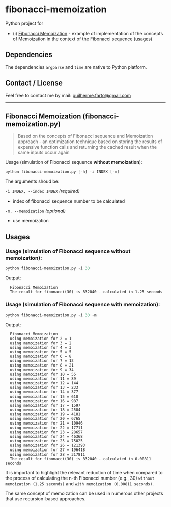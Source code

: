 # fibonacci-memoization

Python project for
* (i) [Fibonacci Memoization](#fibonacci-memoization) - example of implementation of the concepts of Memoization in the context of the Fibonacci sequence ([usages](#all-usages))

## Dependencies

The dependencies `argparse` and `time` are native to Python platform.

## Contact / License

Feel free to contact me by mail: guilherme.farto@gmail.com

---

<a name="fibonacci-memoization"></a>
## Fibonacci Memoization (fibonacci-memoization.py)
> Based on the concepts of Fibonacci sequence and Memoization approach - an optimization technique based on storing the results of expensive function calls and returning the cached result when the same inputs occur again

Usage (simulation of Fibonacci sequence **without memoization**):
```python
python fibonacci-memoization.py [-h] -i INDEX [-m]
```

The arguments shoud be:

`-i INDEX, --index INDEX` *(required)*
* index of fibonacci sequence number to be calculated

`-m, --memoization` *(optional)*
* use memoization

<a name="fibonacci-memoization"></a>
## Usages

### Usage (simulation of Fibonacci sequence without memoization):
```python
python fibonacci-memoization.py -i 30
```

Output:

```
  Fibonacci Memoization
  The result for fibonacci(30) is 832040 - calculated in 1.25 seconds
```

### Usage (simulation of Fibonacci sequence with memoization):
```python
python fibonacci-memoization.py -i 30 -m
```

Output:

```
  Fibonacci Memoization
  using memoization for 2 = 1
  using memoization for 3 = 2
  using memoization for 4 = 3
  using memoization for 5 = 5
  using memoization for 6 = 8
  using memoization for 7 = 13
  using memoization for 8 = 21
  using memoization for 9 = 34
  using memoization for 10 = 55
  using memoization for 11 = 89
  using memoization for 12 = 144
  using memoization for 13 = 233
  using memoization for 14 = 377
  using memoization for 15 = 610
  using memoization for 16 = 987
  using memoization for 17 = 1597
  using memoization for 18 = 2584
  using memoization for 19 = 4181
  using memoization for 20 = 6765
  using memoization for 21 = 10946
  using memoization for 22 = 17711
  using memoization for 23 = 28657
  using memoization for 24 = 46368
  using memoization for 25 = 75025
  using memoization for 26 = 121393
  using memoization for 27 = 196418
  using memoization for 28 = 317811
  The result for fibonacci(30) is 832040 - calculated in 0.00811 seconds
```

It is important to highlight the relevant reduction of time when compared to the process of calculating the n-th Fibonacci number (e.g., 30) `without memoization (1.25 seconds)` and `with memoization (0.00811 seconds)`.

The same concept of memoization can be used in numerous other projects that use recursion-based approaches.
